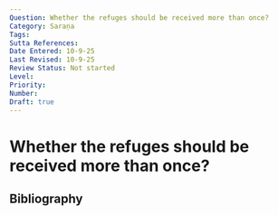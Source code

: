 ```yaml
---
Question: Whether the refuges should be received more than once?
Category: Saraṇa
Tags: 
Sutta References: 
Date Entered: 10-9-25
Last Revised: 10-9-25
Review Status: Not started
Level: 
Priority: 
Number: 
Draft: true
---
```


# Whether the refuges should be received more than once?

## Bibliography

<!-- 

Notes:



-->